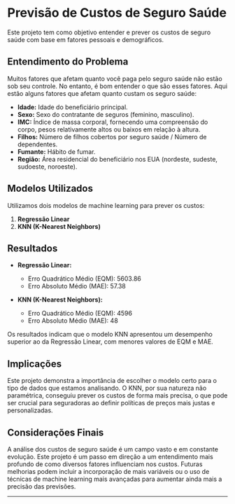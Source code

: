 # Previsão de Custos de Seguro Saúde

Este projeto tem como objetivo entender e prever os custos de seguro saúde com base em fatores pessoais e demográficos.

## Entendimento do Problema

Muitos fatores que afetam quanto você paga pelo seguro saúde não estão sob seu controle. No entanto, é bom entender o que são esses fatores. Aqui estão alguns fatores que afetam quanto custam os seguro saúde:

- **Idade:** Idade do beneficiário principal.
- **Sexo:** Sexo do contratante de seguros (feminino, masculino).
- **IMC:** Índice de massa corporal, fornecendo uma compreensão do corpo, pesos relativamente altos ou baixos em relação à altura.
- **Filhos:** Número de filhos cobertos por seguro saúde / Número de dependentes.
- **Fumante:** Hábito de fumar.
- **Região:** Área residencial do beneficiário nos EUA (nordeste, sudeste, sudoeste, noroeste).

## Modelos Utilizados

Utilizamos dois modelos de machine learning para prever os custos:

1. **Regressão Linear**
2. **KNN (K-Nearest Neighbors)**

## Resultados

- **Regressão Linear:**
  - Erro Quadrático Médio (EQM): 5603.86
  - Erro Absoluto Médio (MAE): 57.38

- **KNN (K-Nearest Neighbors):**
  - Erro Quadrático Médio (EQM): 4596
  - Erro Absoluto Médio (MAE): 48

Os resultados indicam que o modelo KNN apresentou um desempenho superior ao da Regressão Linear, com menores valores de EQM e MAE.

## Implicações

Este projeto demonstra a importância de escolher o modelo certo para o tipo de dados que estamos analisando. O KNN, por sua natureza não paramétrica, conseguiu prever os custos de forma mais precisa, o que pode ser crucial para seguradoras ao definir políticas de preços mais justas e personalizadas.

## Considerações Finais

A análise dos custos de seguro saúde é um campo vasto e em constante evolução. Este projeto é um passo em direção a um entendimento mais profundo de como diversos fatores influenciam nos custos. Futuras melhorias podem incluir a incorporação de mais variáveis ou o uso de técnicas de machine learning mais avançadas para aumentar ainda mais a precisão das previsões.

---
